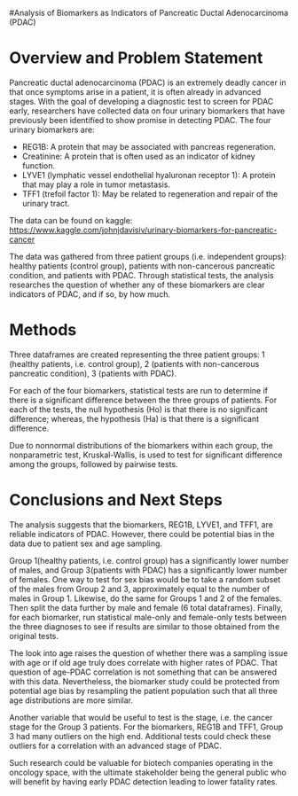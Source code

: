 #Analysis of Biomarkers as Indicators of Pancreatic Ductal Adenocarcinoma (PDAC)

# Overview and Problem Statement
Pancreatic ductal adenocarcinoma (PDAC) is an extremely deadly cancer in that once symptoms arise in a patient, it is often already in advanced stages.  With the goal of developing a diagnostic test to screen for PDAC early, researchers have collected data on four urinary biomarkers that have previously been identified to show promise in detecting PDAC.  The four urinary biomarkers are:
*   REG1B:  A protein that may be associated with pancreas regeneration.
*   Creatinine:  A protein that is often used as an indicator of kidney function.
*   LYVE1 (lymphatic vessel endothelial hyaluronan receptor 1):  A protein that may play a role in tumor metastasis.
*   TFF1 (trefoil factor 1):  May be related to regeneration and repair of the urinary tract.

The data can be found on kaggle:
https://www.kaggle.com/johnjdavisiv/urinary-biomarkers-for-pancreatic-cancer

The data was gathered from three patient groups (i.e. independent groups):  healthy patients (control group), patients with non-cancerous pancreatic condition, and patients with PDAC.  Through statistical tests, the analysis researches the question of whether any of these biomarkers are clear indicators of PDAC, and if so, by how much.

# Methods
Three dataframes are created representing the three patient groups: 1 (healthy patients, i.e. control group), 2 (patients with non-cancerous pancreatic condition), 3 (patients with PDAC).

For each of the four biomarkers, statistical tests are run to determine if there is a significant difference between the three groups of patients.  For each of the tests, the null hypothesis (Ho) is that there is no significant difference; whereas, the hypothesis (Ha) is that there is a significant difference. 

Due to nonnormal distributions of the biomarkers within each group, the nonparametric test, Kruskal-Wallis, is used to test for significant difference among the groups, followed by pairwise tests.

# Conclusions and Next Steps
The analysis suggests that the biomarkers, REG1B, LYVE1, and TFF1, are reliable indicators of PDAC. However, there could be potential bias in the data due to patient sex and age sampling.

Group 1(healthy patients, i.e. control group) has a significantly lower number of males, and Group 3(patients with PDAC) has a significantly lower number of females. One way to test for sex bias would be to take a random subset of the males from Group 2 and 3, approximately equal to the number of males in Group 1. Likewise, do the same for Groups 1 and 2 of the females. Then split the data further by male and female (6 total dataframes). Finally, for each biomarker, run statistical male-only and female-only tests between the three diagnoses to see if results are similar to those obtained from the original tests.

The look into age raises the question of whether there was a sampling issue with age or if old age truly does correlate with higher rates of PDAC. That question of age-PDAC correlation is not something that can be answered with this data. Nevertheless, the biomarker study could be protected from potential age bias by resampling the patient population such that all three age distributions are more similar.

Another variable that would be useful to test is the stage, i.e. the cancer stage for the Group 3 patients. For the biomarkers, REG1B and TFF1, Group 3 had many outliers on the high end. Additional tests could check these outliers for a correlation with an advanced stage of PDAC.

Such research could be valuable for biotech companies operating in the oncology space, with the ultimate stakeholder being the general public who will benefit by having early PDAC detection leading to lower fatality rates.
